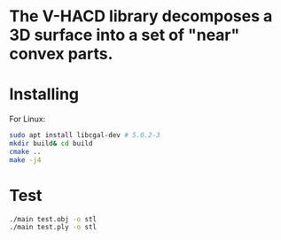 # The V-HACD library decomposes a 3D surface into a set of "near" convex parts.

# Installing

For Linux:

```bash
sudo apt install libcgal-dev # 5.0.2-3
mkdir build& cd build
cmake ..
make -j4
```

# Test

```bash
./main test.obj -o stl
./main test.ply -o stl
```
